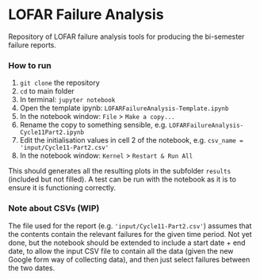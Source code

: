 # LOFAR Failure Analysis
Repository of LOFAR failure analysis tools for producing the bi-semester failure reports. 

### How to run
1) `git clone` the repository
2) `cd` to main folder 
3) In terminal: `jupyter notebook`
4) Open the template ipynb: `LOFARFailureAnalysis-Template.ipynb`
5) In the notebook window: `File` > `Make a copy...`
6) Rename the copy to something sensible, e.g. `LOFARFailureAnalysis-Cycle11Part2.ipynb`
7) Edit the initialisation values in cell 2 of the notebook, e.g. `csv_name = 'input/Cycle11-Part2.csv'`
8) In the notebook window: `Kernel` > `Restart & Run All`

This should generates all the resulting plots in the subfolder `results` (included but not filled). A test can be run with the notebook as it is to ensure it is functioning correctly. 

### Note about CSVs (WIP)
The file used for the report (e.g. `'input/Cycle11-Part2.csv'`) assumes that the contents contain the relevant failures for the given time period. Not yet done, but the notebook should be extended to include a start date + end date, to allow the input CSV file to contain all the data (given the new Google form way of collecting data), and then just select failures between the two dates. 
